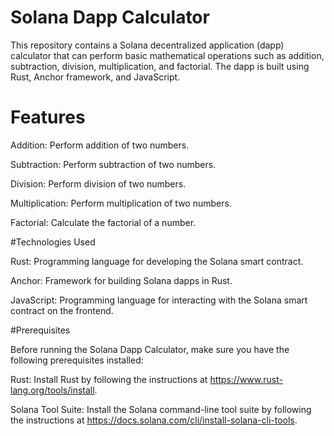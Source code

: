 # Solana Dapp Calculator
This repository contains a Solana decentralized application (dapp) calculator that can perform basic mathematical operations such as addition, subtraction, division, multiplication, and factorial. The dapp is built using Rust, Anchor framework, and JavaScript.

# Features
Addition: Perform addition of two numbers.

Subtraction: Perform subtraction of two numbers.

Division: Perform division of two numbers.

Multiplication: Perform multiplication of two numbers.

Factorial: Calculate the factorial of a number.



#Technologies Used

Rust: Programming language for developing the Solana smart contract.

Anchor: Framework for building Solana dapps in Rust.

JavaScript: Programming language for interacting with the Solana smart contract on the frontend.


#Prerequisites

Before running the Solana Dapp Calculator, make sure you have the following prerequisites installed:


Rust: Install Rust by following the instructions at https://www.rust-lang.org/tools/install.

Solana Tool Suite: Install the Solana command-line tool suite by following the instructions at https://docs.solana.com/cli/install-solana-cli-tools.

